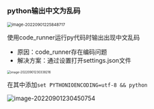 ### python输出中文为乱码

<img src="C:\Users\18857\AppData\Roaming\Typora\typora-user-images\image-20220901225848717.png" alt="image-20220901225848717" style="zoom: 67%;" />

使用code_runner运行py代码时输出出现中文乱码

- 原因：code_runner存在编码问题
- 解决方案：通过设置打开settings.json文件

<img src="C:\Users\18857\AppData\Roaming\Typora\typora-user-images\image-20220901230338216.png" alt="image-20220901230338216" style="zoom: 50%;" />

在其中添加`set PYTHONIOENCODING=utf-8 && python `

![image-20220901230450754](C:\Users\18857\AppData\Roaming\Typora\typora-user-images\image-20220901230450754.png)